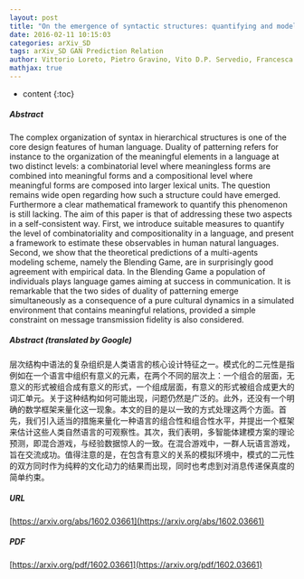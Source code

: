 ```yaml
---
layout: post
title: "On the emergence of syntactic structures: quantifying and modelling duality of patterning"
date: 2016-02-11 10:15:03
categories: arXiv_SD
tags: arXiv_SD GAN Prediction Relation
author: Vittorio Loreto, Pietro Gravino, Vito D.P. Servedio, Francesca Tria
mathjax: true
---
```


* content
{:toc}

##### Abstract
The complex organization of syntax in hierarchical structures is one of the core design features of human language. Duality of patterning refers for instance to the organization of the meaningful elements in a language at two distinct levels: a combinatorial level where meaningless forms are combined into meaningful forms and a compositional level where meaningful forms are composed into larger lexical units. The question remains wide open regarding how such a structure could have emerged. Furthermore a clear mathematical framework to quantify this phenomenon is still lacking. The aim of this paper is that of addressing these two aspects in a self-consistent way. First, we introduce suitable measures to quantify the level of combinatoriality and compositionality in a language, and present a framework to estimate these observables in human natural languages. Second, we show that the theoretical predictions of a multi-agents modeling scheme, namely the Blending Game, are in surprisingly good agreement with empirical data. In the Blending Game a population of individuals plays language games aiming at success in communication. It is remarkable that the two sides of duality of patterning emerge simultaneously as a consequence of a pure cultural dynamics in a simulated environment that contains meaningful relations, provided a simple constraint on message transmission fidelity is also considered.

##### Abstract (translated by Google)
层次结构中语法的复杂组织是人类语言的核心设计特征之一。模式化的二元性是指例如在一个语言中组织有意义的元素，在两个不同的层次上：一个组合的层面，无意义的形式被组合成有意义的形式，一个组成层面，有意义的形式被组合成更大的词汇单元。关于这种结构如何可能出现，问题仍然是广泛的。此外，还没有一个明确的数学框架来量化这一现象。本文的目的是以一致的方式处理这两个方面。首先，我们引入适当的措施来量化一种语言的组合性和组合性水平，并提出一个框架来估计这些人类自然语言的可观察性。其次，我们表明，多智能体建模方案的理论预测，即混合游戏，与经验数据惊人的一致。在混合游戏中，一群人玩语言游戏，旨在交流成功。值得注意的是，在包含有意义的关系的模拟环境中，模式的二元性的双方同时作为纯粹的文化动力的结果而出现，同时也考虑到对消息传递保真度的简单约束。

##### URL
[https://arxiv.org/abs/1602.03661](https://arxiv.org/abs/1602.03661)

##### PDF
[https://arxiv.org/pdf/1602.03661](https://arxiv.org/pdf/1602.03661)

